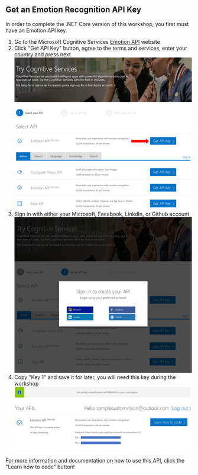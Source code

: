 ## Get an Emotion Recognition API Key
In order to complete the .NET Core version of this workshop, you first must have an Emotion API key. 

1. Go to the Microsoft Cognitive Services [Emotion API](https://azure.microsoft.com/en-us/try/cognitive-services/?api=emotion-api) website
2. Click "Get API Key" button, agree to the terms and services, enter your country and press next
![Get API Key](images/GetAPIKey.PNG)
3. Sign in with either your Microsoft, Facebook, LinkdIn, or Github account 
![SignIn.PNG](images/SignIn.PNG)
4. Copy "Key 1" and save it for later, you will need this key during the workshop
![Emotion API Key](images/AfterLogIn.PNG)

For more information and documentation on how to use this API, click the "Learn how to code" button!